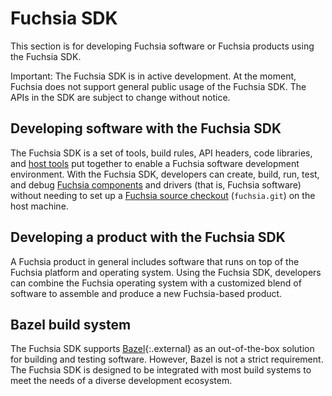 # Fuchsia SDK

This section is for developing Fuchsia software or Fuchsia products
using the Fuchsia SDK.

Important: The Fuchsia SDK is in active development. At the moment, Fuchsia
does not support general public usage of the Fuchsia SDK. The APIs in the SDK
are subject to change without notice.

## Developing software with the Fuchsia SDK

The Fuchsia SDK is a set of tools, build rules, API headers, code libraries,
and [host tools][host-tools] put together to enable a Fuchsia software development
environment. With the Fuchsia SDK, developers can create, build, run, test, and debug
[Fuchsia components][fuchsia-components] and drivers (that is, Fuchsia software)
without needing to set up a [Fuchsia source checkout][fuchsia-platform]
(`fuchsia.git`) on the host machine.

## Developing a product with the Fuchsia SDK

A Fuchsia product in general includes software that runs on top of the
Fuchsia platform and operating system. Using the Fuchsia SDK, developers can
combine the Fuchsia operating system with a customized blend of software to
assemble and produce a new Fuchsia-based product.

## Bazel build system

The Fuchsia SDK supports [Bazel][bazel]{:.external} as  an
out-of-the-box solution for building and testing software. However, Bazel is not
a strict requirement. The Fuchsia SDK is designed to be integrated with
most build systems to meet the needs of a diverse development ecosystem.


<!-- Reference links -->

[host-tools]: https://fuchsia.dev/reference/tools/sdk/ffx
[fuchsia-components]: /docs/concepts/components/v2
[fuchsia-platform]: /docs/development
[bazel]: https://bazel.build/docs
